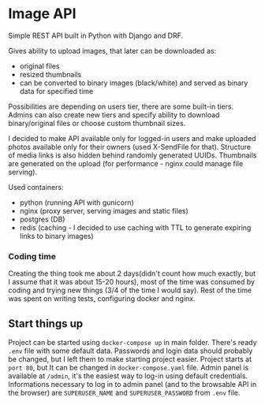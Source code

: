 # Image API
Simple REST API built in Python with Django and DRF.

Gives ability to upload images, that later can be downloaded as:
* original files
* resized thumbnails
* can be converted to binary images (black/white) and served as binary data for specified time

Possibilities are depending on users tier, there are some built-in tiers. Admins can also create new tiers and specify ability to download binary/original files or choose custom thumbnail sizes.

 I decided to make API available only for logged-in users and make uploaded photos available only for their owners (used X-SendFile for that). Structure of media links is also hidden behind randomly generated UUIDs. Thumbnails are generated on the upload (for performance - nginx could manage file serving).

 Used containers:
 * python (running API with gunicorn)
 * nginx (proxy server, serving images and static files)
 * postgres (DB)
 * redis (caching - I decided to use caching with TTL to generate expiring links to binary images)


### Coding time

Creating the thing took me about 2 days(didn't count how much exactly, but I assume that it was about 15-20 hours), most of the time was consumed by coding and trying new things (3/4 of the time I would say). Rest of the time was spent on writing tests, configuring docker and nginx.

## Start things up
Project can be started using `docker-compose up` in main folder. There's ready `.env` file with some default data. Passwords and login data should probably be changed, but I left them to make starting project easier. Project starts at `port 80`, but It can be changed in `docker-compose.yaml` file. Admin panel is available at `/admin`, it's the easiest way to log-in using default credentials. Informations necessary to log in to admin panel (and to the browsable API in the browser) are `SUPERUSER_NAME` and `SUPERUSER_PASSWORD` from `.env` file.